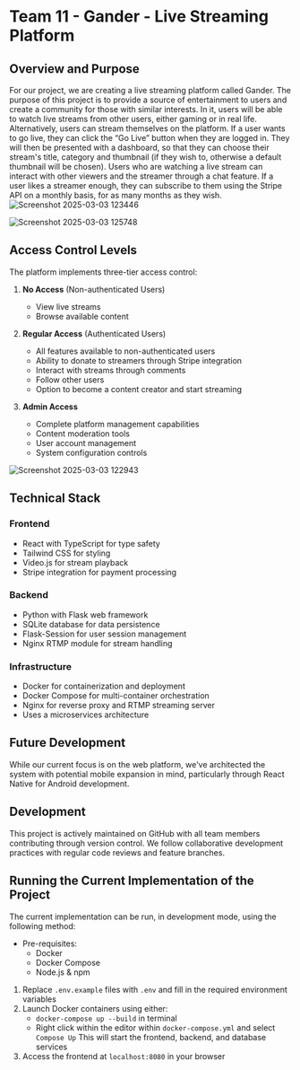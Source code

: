 # **Team 11 - Gander - Live Streaming Platform**

## Overview and Purpose

For our project, we are creating a live streaming platform called Gander. The purpose of this project is to provide a source of entertainment to users and create a community for those with similar interests. In it, users will be able to watch live streams from other users, either gaming or in real life. Alternatively, users can stream themselves on the platform. If a user wants to go live, they can click the “Go Live” button when they are logged in. They will then be presented with a dashboard, so that they can choose their stream's title, category and thumbnail (if they wish to, otherwise a default thumbnail will be chosen). Users who are watching a live stream can interact with other viewers and the streamer through a chat feature. If a user likes a streamer enough, they can subscribe to them using the Stripe API on a monthly basis, for as many months as they wish.
![Screenshot 2025-03-03 123446](https://github.com/user-attachments/assets/a23c2974-9500-492d-be07-91161606e805)

![Screenshot 2025-03-03 125748](https://github.com/user-attachments/assets/ab2092a3-c599-4a90-a616-f08faa4c76ba)

## Access Control Levels

The platform implements three-tier access control:

1. **No Access** (Non-authenticated Users)
   - View live streams
   - Browse available content

2. **Regular Access** (Authenticated Users)
   - All features available to non-authenticated users
   - Ability to donate to streamers through Stripe integration
   - Interact with streams through comments
   - Follow other users
   - Option to become a content creator and start streaming

3. **Admin Access**
   - Complete platform management capabilities
   - Content moderation tools
   - User account management
   - System configuration controls

![Screenshot 2025-03-03 122943](https://github.com/user-attachments/assets/26b82756-3e39-41d3-8d30-b3a6cbda21a0)

## Technical Stack

### Frontend

- React with TypeScript for type safety
- Tailwind CSS for styling
- Video.js for stream playback
- Stripe integration for payment processing

### Backend

- Python with Flask web framework
- SQLite database for data persistence
- Flask-Session for user session management
- Nginx RTMP module for stream handling

### Infrastructure

- Docker for containerization and deployment
- Docker Compose for multi-container orchestration
- Nginx for reverse proxy and RTMP streaming server
- Uses a microservices architecture

## Future Development

While our current focus is on the web platform, we've architected the system with potential mobile expansion in mind, particularly through React Native for Android development.

## Development

This project is actively maintained on GitHub with all team members contributing through version control. We follow collaborative development practices with regular code reviews and feature branches.

## Running the Current Implementation of the Project

The current implementation can be run, in development mode, using the following method:

- Pre-requisites:
  - Docker
  - Docker Compose
  - Node.js & npm

1. Replace `.env.example` files with `.env` and fill in the required environment variables
2. Launch Docker containers using either:
   - `docker-compose up --build` in terminal
   - Right click within the editor within `docker-compose.yml` and select `Compose Up`
   This will start the frontend, backend, and database services
3. Access the frontend at `localhost:8080` in your browser
